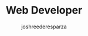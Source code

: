 ---
layout: person
image: josh.jpg
name: Josh Reeder-Esparza
author: joshreederesparza
title: Web Developer
order: 6

social: 
  - account: twitter
    username: jawshre
  - account: facebook
    username: jreederesparza
  - account: github
    username: joshre
  - account: instagram
    username: joshre
  - account: rdio
    username: joshre

bio: "Able-bodied and ready for whatever the team throws at him. Capable of more than he knows, like a walnut meant to be president one day. Watches everything with captions on, loves good beer & streetfood."  
---